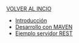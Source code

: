 [VOLVER AL INCIO](https://joaquinalbares.github.io/psp_4pam/)

* [Introducción](I.INTRODUCCION.md)
* [Desarrollo con MAVEN](II.MAVEN.md)
* [Ejemplo servidor REST](III.REST_CON_SPRING.md)


